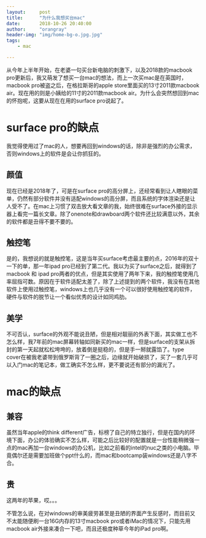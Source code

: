 ```yaml
---
layout:     post
title:      "为什么我想买台mac"
date:       2018-10-26 20:40:00
author:     "orangray"
header-img: "img/home-bg-o.jpg.jpg"
tags:
    - mac

---
```


从今年上半年开始，在老婆一句买台新电脑的刺激下，以及2018款的macbook pro更新后，我又萌发了想买一台mac的想法，而上一次买mac是在英国时，macbook pro被盗之后，在格拉斯哥的apple store里面买的13寸2011款macbook air。现在用的则是小姨给的11寸的2011款macbook air。为什么会突然想回到mac的怀抱呢，这要从现在在用的surface pro说起了。
# surface pro的缺点
我觉得使用过了mac的人，想要再回到windows的话，除非是强烈的办公需求，否则windows上的软件是会让你抓狂的。
## 颜值
现在已经是2018年了，可是在surface pro的高分屏上，还经常看到让人瞎眼的菜单，仍然有部分软件并没有适配windows的高分屏，而且系统的字体渲染还是让人受不了。在mac上习惯了双击放大看文章的我，始终很难在surface外接的显示器上看完一篇长文章。除了onenote和drawboard两个软件还比较满意以外，其余的软件都是丑得不要不要的。
## 触控笔
是的，我想说的就是触控笔，这是当年买surface考虑最主要的点，2016年的双十一下的单，那一年ipad pro已经到了第二代。我以为买了surface之后，就得到了macbook 和 ipad pro两者的优点，但是其实使用了两年下来，我的触控笔使用几率屈指可数。原因在于软件适配太差了，除了上述提到的两个软件，我没有在其他软件上使用过触控笔，windows上也几乎没有一个可以很好使用触控笔的软件，硬件与软件的脱节让一个看似优秀的设计如同鸡肋。
## 美学
不可否认，surface的外观不能说丑陋，但是相对靓丽的外表下面，其实做工也不怎么样，我7年前的mac屏幕转轴如同新买的mac一样，但是surface的支架从拆封的第一天起就松松垮垮的，放着倒是挺稳的，但是手一掰就露馅了。type cover在被我老婆带到俄罗斯背了一圈之后，边缘就开始破损了，买了一套几乎可以入门mac的笔记本，做工确实不怎么样，更不要说还有部分的漏光了。

# mac的缺点
## 兼容
虽然当年apple的think different广告，标榜了自己的特立独行，但是在国内的环境下面，办公的体验确实不怎么样，可能之后比较好的配置就是一台性能稍微强一点的mac再加一台windows的办公机，比如之前看的intel的nuc之类的小电脑。毕竟偶尔还是需要加班做个ppt什么的，而mac和bootcamp装windows还是八字不合。
## 贵
这两年的苹果，哎。。。

不管怎么说，在对windows的审美疲劳甚至是丑陋的界面产生反感时，而目前又不太能随便刷一台16G内存的13寸macbook pro或者iMac的情况下，只能先用macbook air外接来凑合一下吧，而且还极度种草今年的iPad pro啊。